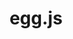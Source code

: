 ---
codehost: https://github.com/eggjs
logohandle: eggjs
sort: eggjs
title: egg.js
website: https://eggjs.org/en/
---